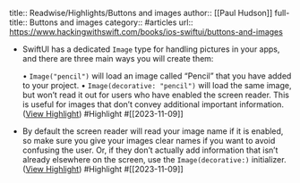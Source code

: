 title:: Readwise/Highlights/Buttons and images
author:: [[Paul Hudson]]
full-title:: Buttons and images
category:: #articles
url:: https://www.hackingwithswift.com/books/ios-swiftui/buttons-and-images

- SwiftUI has a dedicated `Image` type for handling pictures in your apps, and there are three main ways you will create them:
  
  •   `Image("pencil")` will load an image called “Pencil” that you have added to your project.
  •   `Image(decorative: "pencil")` will load the same image, but won’t read it out for users who have enabled the screen reader. This is useful for images that don’t convey additional important information. ([View Highlight](https://read.readwise.io/read/01het38n7jat6hv7q1g2qnnty5)) #Highlight #[[2023-11-09]]
- By default the screen reader will read your image name if it is enabled, so make sure you give your images clear names if you want to avoid confusing the user. Or, if they don’t actually add information that isn’t already elsewhere on the screen, use the `Image(decorative:)` initializer. ([View Highlight](https://read.readwise.io/read/01het391bfm9sqa8hh7sxvcw70)) #Highlight #[[2023-11-09]]